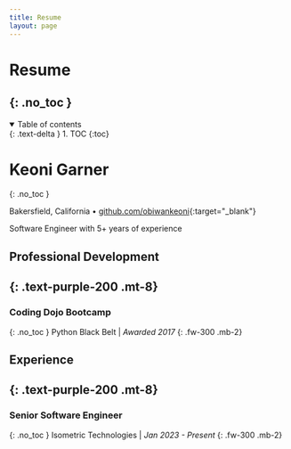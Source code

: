 ```yaml
---
title: Resume
layout: page
---
```


# Resume
{: .no_toc }
---

<details open markdown="block">
  <summary>
    Table of contents
  </summary>
  {: .text-delta }
1. TOC
{:toc}
</details>


# Keoni Garner
{: .no_toc }

Bakersfield, California • [github.com/obiwankeoni](https://lgithub.com/obiwankeoni){:target="_blank"}

Software Engineer with 5+ years of experience

## Professional Development
{: .text-purple-200 .mt-8}
---
### Coding Dojo Bootcamp
{: .no_toc }
Python Black Belt | _Awarded 2017_
{: .fw-300 .mb-2}

## Experience
{: .text-purple-200 .mt-8}
---
### Senior Software Engineer
{: .no_toc }
Isometric Technologies | _Jan 2023 - Present_
{: .fw-300 .mb-2}

